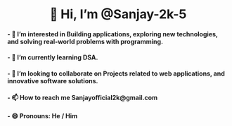 
<h1 align="center">👋 Hi, I’m @Sanjay-2k-5</h1>

<h4>- 👀 I’m interested in Building applications, exploring new technologies, and solving real-world problems with programming.</h4>
<h4>- 🌱 I’m currently learning DSA.</h4>
<h4>- 💞️ I’m looking to collaborate on Projects related to web applications, and innovative software solutions.</h4>
<h4>- 📫 How to reach me Sanjayofficial2k@gmail.com</h4>
<h4>- 😄 Pronouns: He / Him</h4>

          

<!---
Sanjay-2k-5/Sanjay-2k-5 is a ✨ special ✨ repository because its `README.md` (this file) appears on your GitHub profile.
You can click the Preview link to take a look at your changes.
--->
